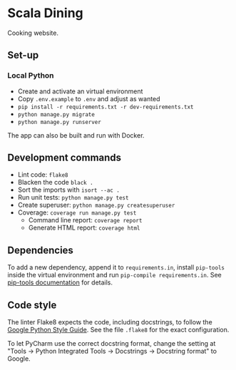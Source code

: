 # Scala Dining

Cooking website.

## Set-up

### Local Python

- Create and activate an virtual environment
- Copy `.env.example` to `.env` and adjust as wanted
- `pip install -r requirements.txt -r dev-requirements.txt`
- `python manage.py migrate`
- `python manage.py runserver`

The app can also be built and run with Docker.

## Development commands

* Lint code: `flake8`
* Blacken the code `black .`
* Sort the imports with `isort --ac .`
* Run unit tests: `python manage.py test`
* Create superuser: `python manage.py createsuperuser`
* Coverage: `coverage run manage.py test`
  * Command line report: `coverage report`
  * Generate HTML report: `coverage html`


## Dependencies

To add a new dependency, append it to `requirements.in`, install `pip-tools`
inside the virtual environment
and run `pip-compile requirements.in`.
See [pip-tools documentation](https://github.com/jazzband/pip-tools)
for details.

## Code style

The linter Flake8 expects the code, including docstrings, to follow the
[Google Python Style Guide](https://google.github.io/styleguide/pyguide.html).
See the file `.flake8` for the exact configuration.

To let PyCharm use the correct docstring format, change the setting at
"Tools -> Python Integrated Tools -> Docstrings -> Docstring format" to Google.
